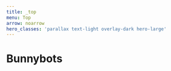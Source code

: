 ```yaml
---
title: _top
menu: Top
arrow: noarrow
hero_classes: 'parallax text-light overlay-dark hero-large'
---
```


# **Bunnybots**
